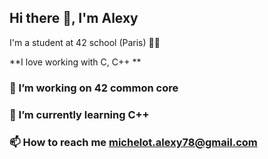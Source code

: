 ## Hi there 👋, I'm Alexy

I'm a student at 42 school (Paris) 🕺🏽

**I love working with C, C++ **

### 🔭 I’m working on 42 common core

### 🌱 I’m currently learning C++

### 📫 How to reach me michelot.alexy78@gmail.com

